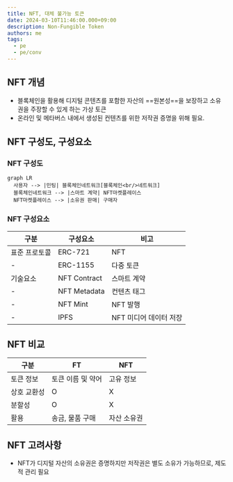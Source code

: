 ```yaml
---
title: NFT, 대체 불가능 토큰
date: 2024-03-10T11:46:00.000+09:00
description: Non-Fungible Token 
authors: me
tags:
  - pe
  - pe/conv
---
```


## NFT 개념

- 블록체인을 활용해 디지털 콘텐츠를 포함한 자산의 ==원본성==을 보장하고 소유권을 주장할 수 있게 하는 가상 토큰
- 온라인 및 메타버스 내에서 생성된 컨텐츠를 위한 저작권 증명을 위해 필요.

## NFT 구성도, 구성요소

### NFT 구성도

```mermaid
graph LR
  사용자 --> |민팅| 블록체인네트워크[블록체인<br/>네트워크]
  블록체인네트워크 --> |스마트 계약| NFT마켓플레이스
  NFT마켓플레이스 --> |소유권 판매| 구매자
```

### NFT 구성요소

| 구분          | 구성요소     | 비고                   |
| ------------- | ------------ | ---------------------- |
| 표준 프로토콜 | ERC-721      | NFT                    |
| - | ERC-1155     | 다중 토큰              |
| 기술요소      | NFT Contract | 스마트 계약            |
| -      | NFT Metadata | 컨텐츠 태그            |
| -      | NFT Mint     | NFT 발행               |
| -      | IPFS         | NFT 미디어 데이터 저장 |

## NFT 비교

| 구분        | FT                | NFT         |
| ----------- | ----------------- | ----------- |
| 토큰 정보   | 토큰 이름 및 약어 | 고유 정보   |
| 상호 교환성 | O                 | X           |
| 분할성      | O                 | X           |
| 활용        | 송금, 물품 구매   | 자산 소유권 |

## NFT 고려사항

- NFT가 디지털 자산의 소유권은 증명하지만 저작권은 별도 소유가 가능하므로, 제도적 관리 필요
